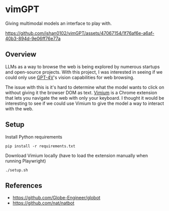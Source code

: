 # vimGPT
Giving multimodal models an interface to play with.

https://github.com/ishan0102/vimGPT/assets/47067154/1f76af6e-a6af-40b3-894d-9e06ff76e77a

## Overview
LLMs as a way to browse the web is being explored by numerous startups and open-source projects. With this project, I was interested in seeing if we could only use [GPT-4V](https://openai.com/research/gpt-4v-system-card)'s vision capabilities for web browsing.

The issue with this is it's hard to determine what the model wants to click on without giving it the browser DOM as text. [Vimium](https://vimium.github.io/) is a Chrome extension that lets you navigate the web with only your keyboard. I thought it would be interesting to see if we could use Vimium to give the model a way to interact with the web.

## Setup
Install Python requirements
```
pip install -r requirements.txt
```

Download Vimium locally (have to load the extension manually when running Playwright)
```
./setup.sh
```

## References
- https://github.com/Globe-Engineer/globot
- https://github.com/nat/natbot

